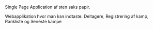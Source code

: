 Single Page Application af sten saks papir.

Webapplikation hvor man kan indtaste:
Deltagere,
Registrering af kamp,
Rankliste og
Seneste kampe

